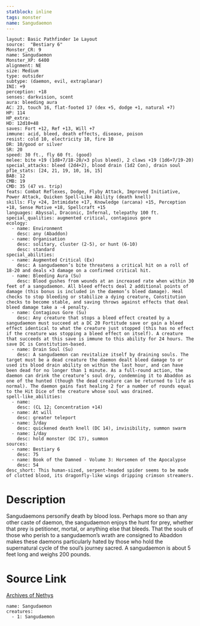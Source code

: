 ```yaml
---
statblock: inline
tags: monster
name: Sangudaemon
---
```

```statblock
layout: Basic Pathfinder 1e Layout
source:  "Bestiary 6"
Monster_CR: 9
name: Sangudaemon
Monster_XP: 6400
alignment: NE
size: Medium
type: outsider
subtype: (daemon, evil, extraplanar)
INI: +9
perception: +18
senses: darkvision, scent
aura: bleeding aura
AC: 23, touch 16, flat-footed 17 (dex +5, dodge +1, natural +7)
HP: 114
HP_extra: 
HD: 12d10+48
saves: Fort +12, Ref +13, Will +7
immune: acid, bleed, death effects, disease, poison
resist: cold 10, electricity 10, fire 10
DR: 10/good or silver
SR: 20
speed: 30 ft., fly 60 ft. (good)
melee: bite +19 (1d8+7/18-20/×3 plus bleed), 2 claws +19 (1d6+7/19-20)
special_attacks: bleed (2d4+2), blood drain (1d2 Con), drain soul
pf1e_stats: [24, 21, 19, 10, 16, 15]
BAB: 12
CMB: 19
CMD: 35 (47 vs. trip)
feats: Combat Reflexes, Dodge, Flyby Attack, Improved Initiative, Power Attack, Quicken Spell-Like Ability (death knell)
skills: Fly +24, Intimidate +17, Knowledge (arcana) +15, Perception +18, Sense Motive +18, Spellcraft +15
languages: Abyssal, Draconic, Infernal, telepathy 100 ft.
special_qualities: augmented critical, contagious gore
ecology:
  - name: Environment
    desc: any (Abaddon)
  - name: Organisation
    desc: solitary, cluster (2-5), or hunt (6-10)
    desc: standard
special_abilities:
  - name: Augmented Critical (Ex)
    desc: A sangudaemon’s bite threatens a critical hit on a roll of 18-20 and deals ×3 damage on a confirmed critical hit.
  - name: Bleeding Aura (Su)
    desc: Blood gushes from wounds at an increased rate when within 30 feet of a sangudaemon. All bleed effects deal 2 additional points of damage (this bonus is included in the daemon’s bleed damage). Heal checks to stop bleeding or stabilize a dying creature, Constitution checks to become stable, and saving throws against effects that deal bleed damage take a -4 penalty.
  - name: Contagious Gore (Su)
    desc: Any creature that stops a bleed effect created by a sangudaemon must succeed at a DC 20 Fortitude save or gain a bleed effect identical to what the creature just stopped (this has no effect if the creature was stopping a bleed effect on itself). A creature that succeeds at this save is immune to this ability for 24 hours. The save DC is Constitution-based.
  - name: Drain Soul (Su)
    desc: A sangudaemon can revitalize itself by draining souls. The target must be a dead creature the daemon dealt bleed damage to or used its blood drain ability on within the last hour, and can have been dead for no longer than 1 minute. As a full-round action, the daemon can drink the creature’s soul dry, condemning it to Abaddon as one of the hunted (though the dead creature can be returned to life as normal). The daemon gains fast healing 2 for a number of rounds equal to the Hit Dice of the creature whose soul was drained.
spell-like_abilities:
  - name:
    desc: (CL 12; Concentration +14)
  - name: At will
    desc: greater teleport
  - name: 3/day
    desc: quickened death knell (DC 14), invisibility, summon swarm
  - name: 1/day
    desc: hold monster (DC 17), summon
sources:
  - name: Bestiary 6
    desc: 75
  - name: Book of the Damned - Volume 3: Horsemen of the Apocalypse
    desc: 54
desc_short: This human-sized, serpent-headed spider seems to be made of clotted blood, its dragonfly-like wings dripping crimson streamers.
```
# Description
Sangudaemons personify death by blood loss. Perhaps more so than any other caste of daemon, the sangudaemon enjoys the hunt for prey, whether that prey is petitioner, mortal, or anything else that bleeds. That the souls of those who perish to a sangudaemon’s wrath are consigned to Abaddon makes these daemons particularly hated by those who hold the supernatural cycle of the soul’s journey sacred. A sangudaemon is about 5 feet long and weighs 200 pounds.
# Source Link
[Archives of Nethys](https://aonprd.com/MonsterDisplay.aspx?ItemName=Sangudaemon)
```encounter-table
name: Sangudaemon
creatures:
  - 1: Sangudaemon
```
